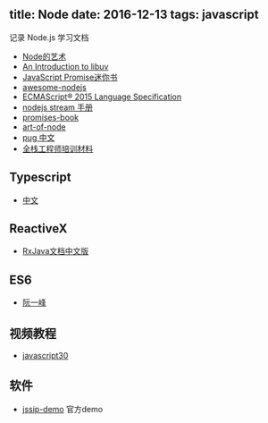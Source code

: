 title: Node
date: 2016-12-13 
tags: javascript
---

记录 Node.js 学习文档

* [Node的艺术](https://github.com/maxogden/art-of-node/blob/master/readme.zh-cn.md)
* [An Introduction to libuv](http://nikhilm.github.io/uvbook/)
* [JavaScript Promise迷你书](http://liubin.org/promises-book/#promise-polyfill)
* [awesome-nodejs](https://github.com/sindresorhus/awesome-nodejs)
* [ECMAScript® 2015 Language Specification](http://www.ecma-international.org/ecma-262/6.0/)
* [nodejs stream 手册](https://github.com/jabez128/stream-handbook)
* [promises-book](https://github.com/azu/promises-book)
* [art-of-node](https://github.com/maxogden/art-of-node)
* [pug 中文](https://pugjs.org/zh-cn/api/getting-started.html)
* [全栈工程师培训材料](https://github.com/ruanyf/jstraining)

## Typescript 
* [中文](https://www.gitbook.com/book/oyyd/typescript-handbook-zh/details)

## ReactiveX
* [RxJava文档中文版](https://mcxiaoke.gitbooks.io/rxdocs/content/)

## ES6
* [阮一峰](http://es6.ruanyifeng.com/)

## 视频教程
* [javascript30](https://javascript30.com/)

## 软件
* [jssip-demo](https://github.com/versatica/tryit-jssip) 官方demo
